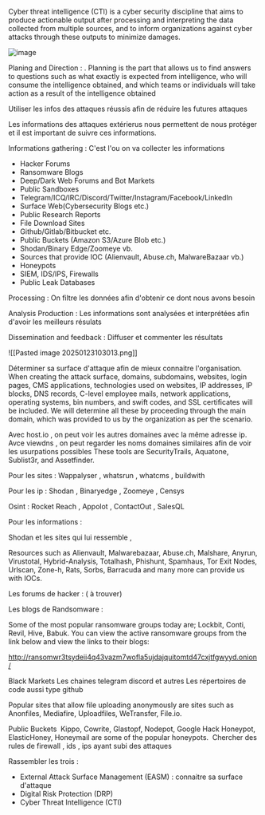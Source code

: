 
Cyber ​​threat intelligence (CTI) is a cyber security discipline that aims to produce actionable output after processing and interpreting the data collected from multiple sources, and to inform organizations against cyber attacks through these outputs to minimize damages.

![image](https://github.com/user-attachments/assets/e1416c62-cc73-402b-8826-a6443cc9044c)


Planing and Direction : . Planning is the part that allows us to find answers to questions such as what exactly is expected from intelligence, who will consume the intelligence obtained, and which teams or individuals will take action as a result of the intelligence obtained

Utiliser les infos des attaques réussis afin de réduire les futures attaques

Les informations des attaques extérierus nous permettent de nous protéger et il est important de suivre ces informations.

Informations gathering : C'est l'ou on va collecter les informations 
- Hacker Forums
- Ransomware Blogs
- Deep/Dark Web Forums and Bot Markets
- Public Sandboxes
- Telegram/ICQ/IRC/Discord/Twitter/Instagram/Facebook/LinkedIn
- Surface Web(Cybersecurity Blogs etc.)
- Public Research Reports
- File Download Sites
- Github/Gitlab/Bitbucket etc.
- Public Buckets (Amazon S3/Azure Blob etc.)
- Shodan/Binary Edge/Zoomeye vb.
- Sources that provide IOC (Alienvault, Abuse.ch, MalwareBazaar vb.)
- Honeypots
- SIEM, IDS/IPS, Firewalls
- Public Leak Databases


Processing : On filtre les données afin d'obtenir ce dont nous avons besoin

Analysis Production : Les informations sont analysées et interprétées afin d'avoir les meilleurs résulats

Dissemination and feedback :  Diffuser et commenter les résultats

![[Pasted image 20250123103013.png]]


Déterminer sa surface d'attaque afin de mieux connaitre l'organisation.
When creating the attack surface, domains, subdomains, websites, login pages, CMS applications, technologies used on websites, IP addresses, IP blocks, DNS records, C-level employee mails, network applications, operating systems, bin numbers, and swift codes, and SSL certificates will be included. We will determine all these by proceeding through the main domain, which was provided to us by the organization as per the scenario.


Avec host.io , on peut voir les autres domaines avec la même adresse ip.
Avce viewdns , on peut regarder les noms domaines similaires afin de voir les usurpations possibles
These tools are SecurityTrails, Aquatone, Sublist3r, and Assetfinder.

Pour les sites : Wappalyser , whatsrun , whatcms , buildwith

Pour les ip : Shodan , Binaryedge , Zoomeye , Censys

Osint : Rocket Reach , Appolot , ContactOut , SalesQL



Pour les informations : 

Shodan et les sites qui lui ressemble ,

Resources such as Alienvault, Malwarebazaar, Abuse.ch, Malshare, Anyrun, Virustotal, Hybrid-Analysis, Totalhash, Phishunt, Spamhaus, Tor Exit Nodes, Urlscan, Zone-h, Rats, Sorbs, Barracuda and many more can provide us with IOCs.

Les forums de  hacker : ( à trouver)

Les blogs de Randsomware : 

Some of the most popular ransomware groups today are; Lockbit, Conti, Revil, Hive, Babuk. You can view the active ransomware groups from the link below and view the links to their blogs:  
  
http://ransomwr3tsydeii4q43vazm7wofla5ujdajquitomtd47cxjtfgwyyd.onion/


Black Markets 
Les chaines telegram discord et autres
Les répertoires de code aussi type github 

Popular sites that allow file uploading anonymously are sites such as Anonfiles, Mediafire, Uploadfiles, WeTransfer, File.io.

Public Buckets
 Kippo, Cowrite, Glastopf, Nodepot, Google Hack Honeypot, ElasticHoney, Honeymail are some of the popular honeypots.
 Chercher des rules de firewall , ids , ips ayant subi des attaques

Rassembler les trois :

- External Attack Surface Management (EASM) : connaitre sa surface d'attaque
- Digital Risk Protection (DRP)
- Cyber ​​Threat Intelligence (CTI)




